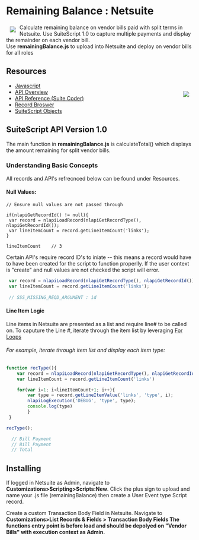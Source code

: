 # Remaining Balance : Netsuite 
<a><img src="http://shopping.netsuite.com/core/media/media.nl?id=1&c=3423663&h=a53782632d930713b9ee" align="left" hspace="10" vspace="6"></a>
Calculate remaining balance on vendor bills paid with split terms in Netsuite.
Use SuiteScript 1.0 to capture multiple payments and display the remainder on each vendor bill.  
Use **remainingBalance.js** to upload into Netsuite and deploy on vendor bills for all roles 

## Resources
* [Javascript](https://developer.mozilla.org/en-US/docs/Web/JavaScript)
* [API Overview](https://netsuite.custhelp.com/app/answers/detail/a_id/29241/kw/suitescript%201.0)<a><img src="https://system.netsuite.com/images/logos/netsuite-reskin.png" align="right" hspace="10" vspace="6"></a>
* [API Reference (Suite Coder)](http://suitecoder.appspot.com/static/api.html)
* [Record Broswer](https://system.netsuite.com/help/helpcenter/en_US/srbrowser/Browser2015_2/script/record/account.html)
* [SuiteScript Objects](https://netsuite.custhelp.com/app/answers/detail/a_id/10285)


## SuiteScript API Version 1.0 
The main function in **remainingBalance.js**  is calculateTotal() which displays the amount remaining for split vendor bills. 

### Understanding Basic Concepts
All records and API's refrecnced below can be found under Resources. 

#### Null Values:
```node
// Ensure null values are not passed through

if(nlapiGetRecordId() != null){
 var record = nlapiLoadRecord(nlapiGetRecordType(), nlapiGetRecordId());
 var lineItemCount = record.getLineItemCount('links'); 
}

lineItemCount    // 3 
```
Certain API's require record ID's to iniate -- this means a record would have to have been created for the script to function properlly. 
If the user context is "create" and null values are not checked the script will error. 
```js
 var record = nlapiLoadRecord(nlapiGetRecordType(), nlapiGetRecordId());
 var lineItemCount = record.getLineItemCount('links');    
 
 // SSS_MISSING_REQD_ARGUMENT : id 
```

#### Line Item Logic 
Line items in Netsuite are presented as a list and require line# to be called on. To caputure the Line #, iterate through the item list by leveraging [For Loops](https://developer.mozilla.org/en-US/docs/Web/JavaScript/Reference/Statements/for) 



###### For example, iterate through item list and display each item type:
```js
function recType(){
    var record = nlapiLoadRecord(nlapiGetRecordType(), nlapiGetRecordId());
    var lineItemCount = record.getLineItemCount('links')

    for(var i=1; i<lineItemCount+1; i++){
        var type = record.getLineItemValue('links', 'type', i);
        nlapiLogExecution('DEBUG', 'type', type);
        console.log(type)
        }
 } 

recType();

  // Bill Payment
  // Bill Payment
  // Total
```

## Installing
If logged in Netsuite as Admin, navigate to <b>Customizations>Scripting>Scripts:New</b>. Click the plus sign to upload and name your .js file (remainingBalance) then create a User Event type Script record. 

Create a custom Transaction Body Field in Netsuite. Navigate to <b>Customizations>List Records & Fields > Transaction Body Fields<b>
The functions entry point is <b>before load</b> and should be depolyed on "Vendor Bills" with execution context as Admin.
